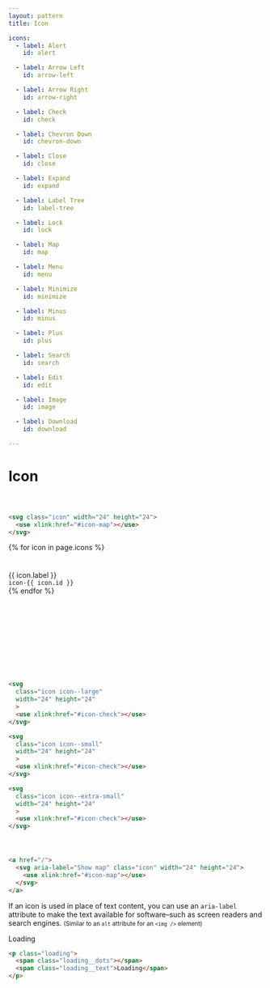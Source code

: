```yaml
---
layout: pattern
title: Icon

icons:
  - label: Alert
    id: alert

  - label: Arrow Left
    id: arrow-left

  - label: Arrow Right
    id: arrow-right

  - label: Check
    id: check

  - label: Chevron Down
    id: chevron-down

  - label: Close
    id: close

  - label: Expand
    id: expand

  - label: Label Tree
    id: label-tree

  - label: Lock
    id: lock

  - label: Map
    id: map

  - label: Menu
    id: menu

  - label: Minimize
    id: minimize

  - label: Minus
    id: minus

  - label: Plus
    id: plus

  - label: Search
    id: search

  - label: Edit
    id: edit

  - label: Image
    id: image

  - label: Download
    id: download

---
```


<h1>Icon</h1>


<div class="components-preview">

  <svg class="icon icon--large" width="24" height="24">
    <use xlink:href="#icon-map"></use>
  </svg>

</div>

<div class="components-code" markdown="1">

```html
<svg class="icon" width="24" height="24">
  <use xlink:href="#icon-map"></use>
</svg>
```

</div>

<div class="components-preview components-preview--grid">

  {% for icon in page.icons %}
  <div class="components-icon">
    <svg aria-label="{{ icon.label }}" class="icon icon--large" width="24" height="24">
      <use xlink:href="#icon-{{ icon.id }}"></use>
    </svg>
    <br />
    {{ icon.label }}
    <br />
    <code>icon-{{ icon.id }}</code>
  </div>
  {% endfor %}

</div>

<div class="components-code" markdown="1">
</div>


<div class="components-preview">

  <svg
    class="icon icon--large"
    width="24" height="24"
    >
    <use xlink:href="#icon-check"></use>
  </svg>

  <svg
    class="icon icon--small"
    width="24" height="24"
    >
    <use xlink:href="#icon-check"></use>
  </svg>

  <svg
    class="icon icon--extra-small"
    width="24" height="24"
    >
    <use xlink:href="#icon-check"></use>
  </svg>

  <svg class="icon icon--large" width="24" height="24">
    <use xlink:href="#icon-map"></use>
  </svg>

  <svg class="icon icon--small" width="24" height="24">
    <use xlink:href="#icon-map"></use>
  </svg>

  <svg class="icon icon--extra-small" width="24" height="24">
    <use xlink:href="#icon-map"></use>
  </svg>

</div>

<div class="components-code" markdown="1">

```html
<svg
  class="icon icon--large"
  width="24" height="24"
  >
  <use xlink:href="#icon-check"></use>
</svg>

<svg
  class="icon icon--small"
  width="24" height="24"
  >
  <use xlink:href="#icon-check"></use>
</svg>

<svg
  class="icon icon--extra-small"
  width="24" height="24"
  >
  <use xlink:href="#icon-check"></use>
</svg>
```

</div>

<div class="components-preview">

  <a href="/">
    <svg aria-label="Show map" class="icon" width="24" height="24">
      <use xlink:href="#icon-map"></use>
    </svg>
  </a>

</div>

<div class="components-code" markdown="1">

```html
<a href="/">
  <svg aria-label="Show map" class="icon" width="24" height="24">
    <use xlink:href="#icon-map"></use>
  </svg>
</a>
```

If an icon is used in place of text content, you can use an `aria-label` attribute to make the text available for software–such as screen readers and search engines.
<small>(Similar to an `alt` attribute for an `<img />` element)</small>

</div>

<div class="components-preview">

  <p class="loading">
    <span class="loading__dots"></span>
    <span class="loading__text">Loading</span>
  </p>

</div>

<div class="components-code" markdown="1">

```html
<p class="loading">
  <span class="loading__dots"></span>
  <span class="loading__text">Loading</span>
</p>
```

</div>

